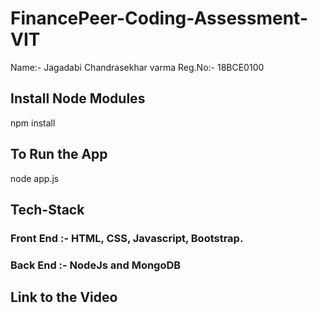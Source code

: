 # FinancePeer-Coding-Assessment-VIT

Name:- Jagadabi Chandrasekhar varma
Reg.No:- 18BCE0100

## Install Node Modules
npm install

## To Run the App 
node app.js

## Tech-Stack
### Front End :- HTML, CSS, Javascript, Bootstrap.
### Back End  :- NodeJs and MongoDB

## Link to the Video
